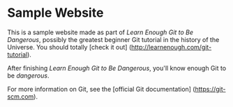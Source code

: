 # Sample Website

This is a sample website made as part of *Learn Enough Git to Be Dangerous*, possibly the greatest beginner Git tutorial in the history of the Universe. You should totally [check it out] (http://learnenough.com/git-tutorial).

After finishing *Learn Enough Git to Be Dangerous*, you'll know enough Git to be *dangerous*.

For more information on Git, see the [official Git documentation] (https://git-scm.com).
